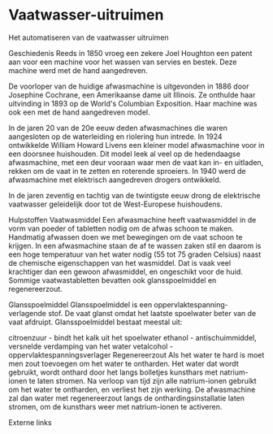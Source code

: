 # Vaatwasser-uitruimen
Het automatiseren van de vaatwasser uitruimen

Geschiedenis
Reeds in 1850 vroeg een zekere Joel Houghton een patent aan voor een machine voor het wassen van servies en bestek. Deze machine werd met de hand aangedreven.

De voorloper van de huidige afwasmachine is uitgevonden in 1886 door Josephine Cochrane, een Amerikaanse dame uit Illinois. Ze onthulde haar uitvinding in 1893 op de World's Columbian Exposition. Haar machine was ook een met de hand aangedreven model.

In de jaren 20 van de 20e eeuw deden afwasmachines die waren aangesloten op de waterleiding en riolering hun intrede. In 1924 ontwikkelde William Howard Livens een kleiner model afwasmachine voor in een doorsnee huishouden. Dit model leek al veel op de hedendaagse afwasmachine, met een deur vooraan waar men de vaat kan in- en uitladen, rekken om de vaat in te zetten en roterende sproeiers. In 1940 werd de afwasmachine met elektrisch aangedreven drogers ontwikkeld.

In de jaren zeventig en tachtig van de twintigste eeuw drong de elektrische vaatwasser geleidelijk door tot de West-Europese huishoudens.

Hulpstoffen
Vaatwasmiddel
Een afwasmachine heeft vaatwasmiddel in de vorm van poeder of tabletten nodig om de afwas schoon te maken. Handmatig afwassen doen we met bewegingen om de vaat schoon te krijgen. In een afwasmachine staan de af te wassen zaken stil en daarom is een hoge temperatuur van het water nodig (55 tot 75 graden Celsius) naast de chemische eigenschappen van het wasmiddel. Dat is vaak veel krachtiger dan een gewoon afwasmiddel, en ongeschikt voor de huid. Sommige vaatwastabletten bevatten ook glansspoelmiddel en regenereerzout.

Glansspoelmiddel
Glansspoelmiddel is een oppervlaktespanning-verlagende stof. De vaat glanst omdat het laatste spoelwater beter van de vaat afdruipt. Glansspoelmiddel bestaat meestal uit:

citroenzuur - bindt het kalk uit het spoelwater
ethanol - antischuimmiddel, versnelde verdamping van het water
vetalcohol - oppervlaktespanningsverlager
Regenereerzout
Als het water te hard is moet men zout toevoegen om het water te ontharden. Het water dat wordt gebruikt, wordt onthard door het langs bolletjes kunsthars met natrium-ionen te laten stromen. Na verloop van tijd zijn alle natrium-ionen gebruikt om het water te ontharden, en verliest het zijn werking. De afwasmachine zal dan water met regenereerzout langs de onthardingsinstallatie laten stromen, om de kunsthars weer met natrium-ionen te activeren.

Externe links
